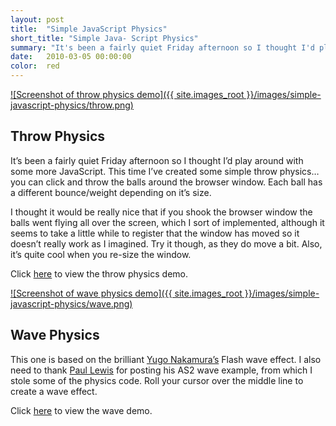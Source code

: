 ```yaml
---
layout: post
title:  "Simple JavaScript Physics"
short_title: "Simple Java- Script Physics"
summary: "It's been a fairly quiet Friday afternoon so I thought I'd play around with some more JavaScript"
date:   2010-03-05 00:00:00
color:  red
---
```


[![Screenshot of throw physics demo]({{ site.images_root }}/images/simple-javascript-physics/throw.png)](http://www.flashmonkey.co.uk/html5/simple-physics/)

## Throw Physics

It’s been a fairly quiet Friday afternoon so I thought I’d play around with some more JavaScript. This time I’ve created some simple throw physics… you can click and throw the balls around the browser window. Each ball has a different bounce/weight depending on it’s size.

I thought it would be really nice that if you shook the browser window the balls went flying all over the screen, which I sort of implemented, although it seems to take a little while to register that the window has moved so it doesn’t really work as I imagined. Try it though, as they do move a bit. Also, it’s quite cool when you re-size the window.

Click [here](http://www.flashmonkey.co.uk/html5/simple-physics/) to view the throw physics demo.

[![Screenshot of wave physics demo]({{ site.images_root }}/images/simple-javascript-physics/wave.png)](http://www.flashmonkey.co.uk/html5/wave-physics/)

## Wave Physics

This one is based on the brilliant [Yugo Nakamura’s](http://yugop.com/) Flash wave effect. I also need to thank [Paul Lewis](http://aerotwist.com/) for posting his AS2 wave example, from which I stole some of the physics code. Roll your cursor over the middle line to create a wave effect.

Click [here](http://www.flashmonkey.co.uk/html5/wave-physics/) to view the wave demo.

